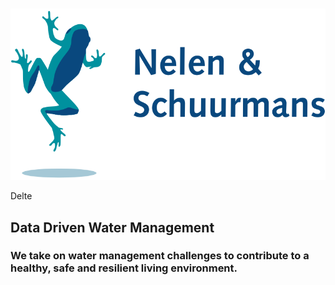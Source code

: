 # 

![logonens.svg](https://raw.githubusercontent.com/nens/.github/main/profile/assets/logo-nens.svg)

Delte

## Data Driven Water Management

### We take on water management challenges to contribute to a healthy, safe and resilient living environment.

